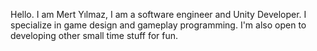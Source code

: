 Hello. I am Mert Yılmaz, I am a software engineer and Unity Developer. I specialize in game design and gameplay programming. I'm also open to developing other small time stuff for fun.
